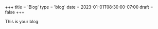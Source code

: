 +++
title = 'Blog'
type = 'blog'
date = 2023-01-01T08:30:00-07:00
draft = false
+++

This is your blog
